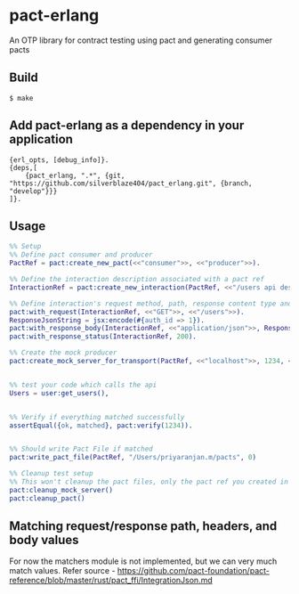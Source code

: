 pact-erlang
=====

An OTP library for contract testing using pact and generating consumer pacts 

Build
-----

    $ make


Add pact-erlang as a dependency in your application
---------------------------------------------------
```
{erl_opts, [debug_info]}.
{deps,[
    {pact_erlang, ".*", {git, "https://github.com/silverblaze404/pact_erlang.git", {branch, "develop"}}}
]}.
```

Usage
-----


```erlang
%% Setup
%% Define pact consumer and producer
PactRef = pact:create_new_pact(<<"consumer">>, <<"producer">>).

%% Define the interaction description associated with a pact ref
InteractionRef = pact:create_new_interaction(PactRef, <<"/users api desc">>).

%% Define interaction's request method, path, response content type and body as well as response code
pact:with_request(InteractionRef, <<"GET">>, <<"/users">>).
ResponseJsonString = jsx:encode(#{auth_id => 1}).
pact:with_response_body(InteractionRef, <<"application/json">>, ResponseJsonString).
pact:with_response_status(InteractionRef, 200).

%% Create the mock producer
pact:create_mock_server_for_transport(PactRef, <<"localhost">>, 1234, <<"http">>).


%% test your code which calls the api
Users = user:get_users(),


%% Verify if everything matched successfully
assertEqual({ok, matched}, pact:verify(1234)).


%% Should write Pact File if matched
pact:write_pact_file(PactRef, "/Users/priyaranjan.m/pacts", 0)

%% Cleanup test setup
%% This won't cleanup the pact files, only the pact ref you created in the test setup
pact:cleanup_mock_server()
pact:cleanup_pact()
```
Matching request/response path, headers, and body values
-----

For now the matchers module is not implemented, but we can very much match values.
Refer source - https://github.com/pact-foundation/pact-reference/blob/master/rust/pact_ffi/IntegrationJson.md
